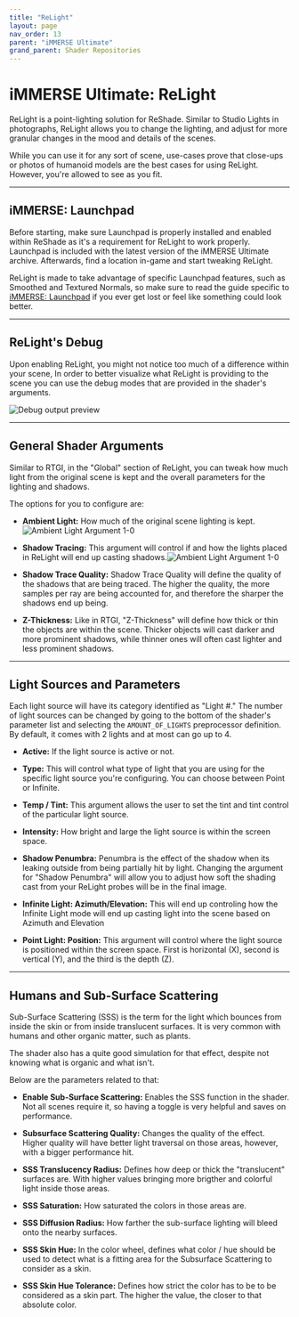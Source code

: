 ```yaml
---
title: "ReLight"
layout: page
nav_order: 13
parent: "iMMERSE Ultimate"
grand_parent: Shader Repositories
---
```


# iMMERSE Ultimate: ReLight

ReLight is a point-lighting solution for ReShade. Similar to Studio Lights in photographs, ReLight allows you to change the lighting, and adjust for more granular changes in the mood and details of the scenes.

While you can use it for any sort of scene, use-cases prove that close-ups or photos of humanoid models are the best cases for using ReLight. However, you're allowed to see as you fit.

---

## iMMERSE: Launchpad
Before starting, make sure Launchpad is properly installed and enabled within ReShade as it's a requirement for ReLight to work properly. Launchpad is included with the latest version of the iMMERSE Ultimate archive. Afterwards, find a location in-game and start tweaking ReLight.

ReLight is made to take advantage of specific Launchpad features, such as Smoothed and Textured Normals, so make sure to read the guide specific to [iMMERSE: Launchpad](https://guides.martysmods.com/docs/shader-repositories/immerse/immerse-launchpad/) if you ever get lost or feel like something could look better.

---

## ReLight's Debug

Upon enabling ReLight, you might not notice too much of a difference within your scene, In order to better visualize what ReLight is providing to the scene you can use the debug modes that are provided in the shader's arguments.

![Debug output preview](../images/relight-debug-output.webp)

---

## General Shader Arguments

Similar to RTGI, in the "Global" section of ReLight, you can tweak how much light from the original scene is kept and the overall parameters for the lighting and shadows.

The options for you to configure are:

* **Ambient Light:** How much of the original scene lighting is kept. ![Ambient Light Argument 1-0](../images/ambient-light-slider.webp)

* **Shadow Tracing:** This argument will control if and how the lights placed in ReLight will end up casting shadows.![Ambient Light Argument 1-0](../images/relight-shadow-tracing-type.webp)

* **Shadow Trace Quality:** Shadow Trace Quality will define the quality of the shadows that are being traced. The higher the quality, the more samples per ray are being accounted for, and therefore the sharper the shadows end up being.

* **Z-Thickness:** Like in RTGI, "Z-Thickness" will define how thick or thin the objects are within the scene. Thicker objects will cast darker and more prominent shadows, while thinner ones will often cast lighter and less prominent shadows.

---

## Light Sources and Parameters

Each light source will have its category identified as "Light #." The number of light sources can be changed by going to the bottom of the shader's parameter list and selecting the `AMOUNT_OF_LIGHTS` preprocessor definition. By default, it comes with 2 lights and at most can go up to 4.

* **Active:** If the light source is active or not.

* **Type:** This will control what type of light that you are using for the specific light source you're configuring. You can choose between Point or Infinite.

* **Temp / Tint:** This argument allows the user to set the tint and tint control of the particular light source.

* **Intensity:** How bright and large the light source is within the screen space.

* **Shadow Penumbra:** Penumbra is the effect of the shadow when its leaking outside from being partially hit by light. Changing the argument for "Shadow Penumbra" will allow you to adjust how soft the shading cast from your ReLight probes will be in the final image.

* **Infinite Light: Azimuth/Elevation:** This will end up controling how the Infinite Light mode will end up casting light into the scene based on Azimuth and Elevation

* **Point Light: Position:** This argument will control where the light source is positioned within the screen space. First is horizontal (X), second is vertical (Y), and the third is the depth (Z).

---

## Humans and Sub-Surface Scattering

Sub-Surface Scattering (SSS) is the term for the light which bounces from inside the skin or from inside translucent surfaces. It is very common with humans and other organic matter, such as plants.

The shader also has a quite good simulation for that effect, despite not knowing what is organic and what isn't.

Below are the parameters related to that:

* **Enable Sub-Surface Scattering:** Enables the SSS function in the shader. Not all scenes require it, so having a toggle is very helpful and saves on performance.

* **Subsurface Scattering Quality:** Changes the quality of the effect. Higher quality will have better light traversal on those areas, however, with a bigger performance hit.

* **SSS Translucency Radius:** Defines how deep or thick the "translucent" surfaces are. With higher values bringing more brigther and colorful light inside those areas.

* **SSS Saturation:** How saturated the colors in those areas are.

* **SSS Diffusion Radius:** How farther the sub-surface lighting will bleed onto the nearby surfaces.

* **SSS Skin Hue:** In the color wheel, defines what color / hue should be used to detect what is a fitting area for the Subsurface Scattering to consider as a skin.

* **SSS Skin Hue Tolerance:** Defines how strict the color has to be to be considered as a skin part. The higher the value, the closer to that absolute color.